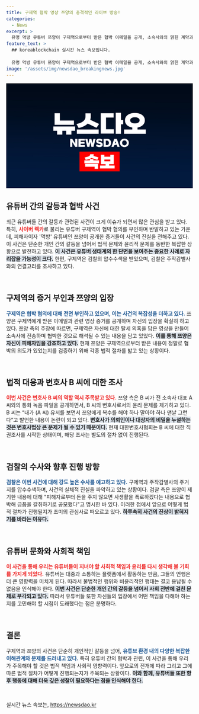 ```yaml
---
title: 구제역 협박 영상 쯔양의 충격적인 라이브 방송!
categories:
  - News
excerpt: >
  유명 먹방 유튜버 쯔양이 구제역으로부터 받은 협박 이메일을 공개, 소속사와의 얽힌 계약과 불법 거액 거래의 실체를 드러냈다. 검찰은 강제 수사에 착수하며, 변호사협회도 관련 변호사 조사를 시작했다. 클릭하고 상세한 진실을 확인해 보세요!
feature_text: >
  ## koreablockchain 실시간 뉴스 속보입니다.

  유명 먹방 유튜버 쯔양이 구제역으로부터 받은 협박 이메일을 공개, 소속사와의 얽힌 계약과 불법 거액 거래의 실체를 드러냈다. 검찰은 강제 수사에 착수하며, 변호사협회도 관련 변호사 조사를 시작했다. 클릭하고 상세한 진실을 확인해 보세요!
image: '/assets/img/newsdao_breakingnews.jpg'
---
```


<p><img src="/assets/img/newsdao_breakingnews.jpg" alt="koreablockchain 속보" /></p>

<h2 data-ke-size="size26">유튜버 간의 갈등과 협박 사건</h2>

<p data-ke-size="size16">최근 유튜버들 간의 갈등과 관련된 사건이 크게 이슈가 되면서 많은 관심을 받고 있다. 특히, <b><span style="color: #ee2323;">사이버 렉카</span></b>로 불리는 유튜버 구제역이 협박 혐의를 부인하며 반발하고 있는 가운데, 피해자이자 '먹방' 유튜버인 쯔양이 공개한 증거들이 사건의 진실을 전해주고 있다. 이 사건은 단순한 개인 간의 갈등을 넘어서 법적 문제와 윤리적 문제를 동반한 복잡한 상황으로 발전하고 있다. <b><span style="background-color: #21538527;">이 사건은 유튜버 생태계의 한 단면을 보여주는 중요한 사례로 자리잡을 가능성이 크다.</span></b> 한편, 구제역은 검찰의 압수수색을 받았으며, 검찰은 주작감별사와의 연결고리를 조사하고 있다.</p>

<p data-ke-size="size16">&nbsp;</p>

<h2 data-ke-size="size26">구제역의 증거 부인과 쯔양의 입장</h2>

<p data-ke-size="size16"><b><span style="color: #1a5490;">구제역은 협박 혐의에 대해 전면 부인하고 있으며, 이는 사건의 복잡성을 더하고 있다.</span></b> 쯔양은 구제역에게 받은 이메일과 관련 영상 증거를 공개하며 자신의 입장을 확실히 하고 있다. 쯔양 측의 주장에 따르면, 구제역은 자신에 대한 탈세 의혹을 담은 영상을 만들어 소속사에 전송하며 협박한 것으로 해석될 수 있는 내용을 담고 있었다. <b><span style="background-color: #21538527;">이를 통해 쯔양은 자신이 피해자임을 강조하고 있다.</span></b> 현재 쯔양은 구제역으로부터 받은 내용이 정말로 협박의 의도가 있었는지를 검증하기 위해 각종 법적 절차를 밟고 있는 상황이다.</p>

<p data-ke-size="size16">&nbsp;</p>

<h2 data-ke-size="size26">법적 대응과 변호사 B 씨에 대한 조사</h2>

<p data-ke-size="size16"><b><span style="color: #ee2323;">이번 사건은 변호사 B 씨의 역할 역시 주목받고 있다.</span></b> 쯔양 측은 B 씨가 전 소속사 대표 A 씨와의 통화 녹음 파일을 공개하면서, B 씨의 변호사로서의 윤리 문제를 제기하고 있다. B 씨는 “내가 (A 씨) 유서를 보면서 쯔양에게 복수를 해야 하나 말아야 하나 맨날 그런다”고 발언한 내용이 논란이 되고 있다. <b><span style="background-color: #21538527;">변호사가 의뢰인이나 대상자의 비밀을 누설하는 것은 변호사법상 큰 문제가 될 수 있기 때문이다.</span></b> 현재 대한변호사협회는 B 씨에 대한 직권조사를 시작한 상태이며, 해당 조사는 별도의 절차 없이 진행된다.</p>

<p data-ke-size="size16">&nbsp;</p>

<h2 data-ke-size="size26">검찰의 수사와 향후 진행 방향</h2>

<p data-ke-size="size16"><b><span style="color: #1a5490;">검찰은 이번 사건에 대해 강도 높은 수사를 예고하고 있다.</span></b> 구제역과 주작감별사의 주거지를 압수수색하며, 사건의 실체적 진실을 파악하고 있는 상황이다. 검찰 측은 쯔양이 제기한 내용에 대해 "피해자로부터 돈을 주지 않으면 사생활을 폭로하겠다는 내용으로 협박해 금품을 갈취하기로 공모했다"고 명시한 바 있다. 이러한 점에서 앞으로 어떻게 법적 절차가 진행될지가 초미의 관심사로 떠오르고 있다. <b><span style="background-color: #21538527;">하루속히 사건의 진상이 밝혀지기를 바라는 이유다.</span></b></p>

<p data-ke-size="size16">&nbsp;</p>

<h2 data-ke-size="size26">유튜버 문화와 사회적 책임</h2>

<p data-ke-size="size16"><b><span style="color: #ee2323;">이 사건을 통해 우리는 유튜버들이 지녀야 할 사회적 책임과 윤리를 다시 생각해 볼 기회를 가지게 되었다.</span></b> 유튜버는 대중과 소통하는 플랫폼에서 활동하는 만큼, 그들의 언행은 더 큰 영향력을 미치게 된다. 따라서 불법적인 행위와 비윤리적인 행태는 결코 용납될 수 없음을 인식해야 한다. <b><span style="background-color: #21538527;">이번 사건은 단순한 개인 간의 갈등을 넘어서 사회 전반에 걸친 문제로 부각되고 있다.</span></b> 따라서 유튜버들 또한 자신들의 입장에서 어떤 책임을 다해야 하는지를 고민해야 할 시점이 도래했다는 점은 분명하다.</p>

<p data-ke-size="size16">&nbsp;</p>

<h2 data-ke-size="size26">결론</h2>

<p data-ke-size="size16">구제역과 쯔양의 사건은 단순히 개인적인 갈등을 넘어, <b><span style="color: #1a5490;">유튜브 환경 내의 다양한 복잡한 이해관계와 문제를 드러내고 있다.</span></b> 특히 유튜버 간의 협박과 관련, 이 사건을 통해 우리가 주목해야 할 것은 법적 책임과 사회적 영향력이다. 앞으로의 전개에 따라 그리고 그에 따른 법적 절차가 어떻게 진행되는지가 주목되는 상황이다. <b><span style="background-color: #21538527;">이와 함께, 유튜버들 또한 향후 행동에 대해 더욱 깊은 성찰이 필요하다는 점을 인식해야 한다.</span></b></p>

<p data-ke-size="size16">&nbsp;</p>
실시간 뉴스 속보는, <a href="https://newsdao.kr" rel="dofollow">https://newsdao.kr</a>


